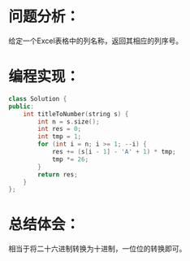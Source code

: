 # 问题分析：
给定一个Excel表格中的列名称，返回其相应的列序号。
# 编程实现：
```C++
class Solution {
public:
    int titleToNumber(string s) {
        int n = s.size();
        int res = 0;
        int tmp = 1;
        for (int i = n; i >= 1; --i) {
            res += (s[i - 1] - 'A' + 1) * tmp; 
            tmp *= 26;
        }
        return res;
    }
};
```
# 总结体会：
相当于将二十六进制转换为十进制，一位位的转换即可。